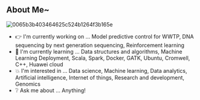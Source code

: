 ## About Me~

![0065b3b403464625c524b1264f3b165e](https://user-images.githubusercontent.com/45563371/88962170-a585ce00-d2d8-11ea-8b71-3c014f8925d8.gif)

- :point_right: I'm currently working on ... Model predictive control for WWTP, DNA sequencing by next generation sequencing, Reinforcement learning
- :information_desk_person: I'm currently learning ... Data structures and algorithms, Machine Learning Deployment, Scala, Spark, Docker, GATK, Ubuntu, Cromwell, C++, Huawei cloud
- :boom: I'm interested in ... Data science, Machine learning, Data analytics, Artificial intelligence, Internet of things, Research and development, Genomics
- :grey_question: Ask me about ... Anything!
